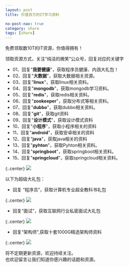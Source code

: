 ```yaml
---
layout: post
title: 价值百万的IT学习资料

no-post-nav: true
category: share
tags: [share]
---
```


免费领取数10T的IT资源，你值得拥有！

领取资源方式，关注“纯洁的微笑”公众号，回复对应的关键字

- 01、回复"**我要健康**"，获取程序员健康、内涵大礼包！  
- 02、回复"**大数据**"，获取大数据相关资源。    
- 03、回复"**linux**"，获取linux相关资料。    
- 04、回复"**mongodb**"，获取mongodb学习资料。    
- 05、回复"**redis**"，获取redis相关资料。  
- 06、回复"**zookeeper**"，获取分布式等相关资料。   
- 07、回复"**dubbo**"，获取dubbo相关资料。    
- 08、回复"**git**"，获取git资料     
- 09、回复"**设计模式**"，获取设计模式资料  
- 10、回复"**小程序**"，获取小程序相关的资料   
- 11、回复"**android**"，获取安卓相关的资料   
- 12、回复"**java**"，获取java相关的资料  
- 13、回复"**pyhton**"，获取Pyhton相关资料。  
- 14、回复"**springboot**"，获取springboot相关资料。  
- 15、回复"**springcloud**"，获取springcloud相关资料。  

{:.center}
![](http://www.ityouknow.com/assets/images/2017/book/AB.jpg)  

以下为超级大礼包：

- 回复 “程序员”，获取计算机专业超全教科书礼包

{:.center}
![](http://www.ityouknow.com/assets/images/2017/book/programmer.jpeg)  


- 回复“面试”，获取互联网行业私密面试大礼包

{:.center}
![](http://www.ityouknow.com/assets/images/2017/book/Interview.jpg)  

- 回复“架构师",获取十套1000G精选架构师资料

{:.center}
![](http://www.ityouknow.com/assets/images/2017/book/architect.png)  


将不定期更新资源，欢迎持续关注。  
也欢迎留言让我们知道你感兴趣的话题和资源。